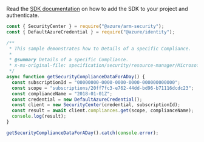 Read the [SDK documentation](https://github.com/Azure/azure-sdk-for-js/blob/%40azure%2Farm-security_5.0.0/sdk/security/arm-security/README.md) on how to add the SDK to your project and authenticate.

```javascript
const { SecurityCenter } = require("@azure/arm-security");
const { DefaultAzureCredential } = require("@azure/identity");

/**
 * This sample demonstrates how to Details of a specific Compliance.
 *
 * @summary Details of a specific Compliance.
 * x-ms-original-file: specification/security/resource-manager/Microsoft.Security/preview/2017-08-01-preview/examples/Compliances/GetCompliance_example.json
 */
async function getSecurityComplianceDataForADay() {
  const subscriptionId = "00000000-0000-0000-0000-000000000000";
  const scope = "subscriptions/20ff7fc3-e762-44dd-bd96-b71116dcdc23";
  const complianceName = "2018-01-01Z";
  const credential = new DefaultAzureCredential();
  const client = new SecurityCenter(credential, subscriptionId);
  const result = await client.compliances.get(scope, complianceName);
  console.log(result);
}

getSecurityComplianceDataForADay().catch(console.error);
```
